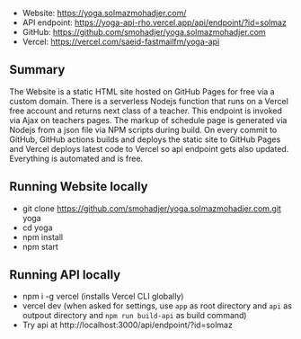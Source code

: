 - Website: https://yoga.solmazmohadjer.com/
- API endpoint: https://yoga-api-rho.vercel.app/api/endpoint/?id=solmaz
- GitHub: https://github.com/smohadjer/yoga.solmazmohadjer.com
- Vercel: https://vercel.com/saeid-fastmailfm/yoga-api

## Summary
The Website is a static HTML site hosted on GitHub Pages for free via a custom domain. There is a serverless Nodejs function that runs on a Vercel free account and returns next class of a teacher. This endpoint is invoked via Ajax on teachers pages. The markup of schedule page is generated via Nodejs from a json file via NPM scripts during build. On every commit to GitHub, GitHub actions builds and deploys the static site to GitHub Pages and Vercel deploys latest code to Vercel so api endpoint gets also updated. Everything is automated and is free.

## Running Website locally
- git clone https://github.com/smohadjer/yoga.solmazmohadjer.com.git yoga
- cd yoga
- npm install
- npm start

## Running API locally
- npm i -g vercel (installs Vercel CLI globally)
- vercel dev (when asked for settings, use `app` as root directory and `api` as outpout directory and `npm run build-api` as build command)
- Try api at http://localhost:3000/api/endpoint/?id=solmaz
